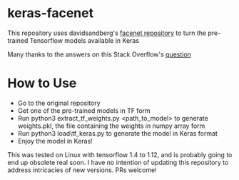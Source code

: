# keras-facenet
This repository uses davidsandberg's [facenet repository](https://github.com/davidsandberg/facenet) to turn the pre-trained Tensorflow models available in Keras

Many thanks to the answers on this Stack Overflow's [question](https://stackoverflow.com/questions/44466066/how-can-i-convert-a-trained-tensorflow-model-to-keras)


# How to Use
 - Go to the original repository
 - Get one of the pre-trained models in TF form
 - Run python3 extract\_tf\_weights.py \<path\_to\_model\> to generate weights\.pkl, the file containing the weights in numpy array form
 - Run python3 load\tf\_keras.py to generate the model in Keras format
 - Enjoy the model in Keras!


This was tested on Linux with tensorflow 1.4 to 1.12, and is probably going to end up obsolete real soon. I have no intention of updating this repository to address
intricacies of new versions. PRs welcome!
